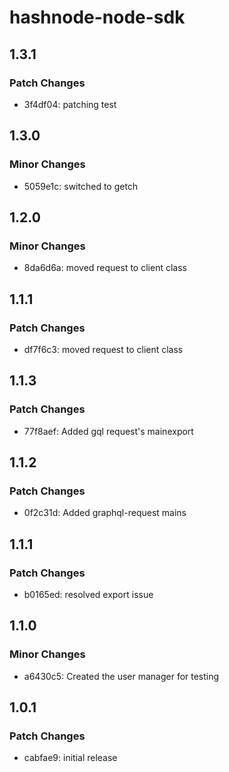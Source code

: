# hashnode-node-sdk

## 1.3.1

### Patch Changes

- 3f4df04: patching test

## 1.3.0

### Minor Changes

- 5059e1c: switched to getch

## 1.2.0

### Minor Changes

- 8da6d6a: moved request to client class

## 1.1.1

### Patch Changes

- df7f6c3: moved request to client class

## 1.1.3

### Patch Changes

- 77f8aef: Added gql request's mainexport

## 1.1.2

### Patch Changes

- 0f2c31d: Added graphql-request mains

## 1.1.1

### Patch Changes

- b0165ed: resolved export issue

## 1.1.0

### Minor Changes

- a6430c5: Created the user manager for testing

## 1.0.1

### Patch Changes

- cabfae9: initial release
